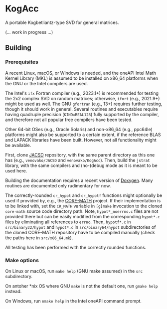 # KogAcc
A portable Kogbetliantz-type SVD for general matrices.

(... work in progress ...)

## Building

### Prerequisites

A recent Linux, macOS, or Windows is needed, and the oneAPI Intel Math Kernel Library (MKL) is assumed to be installed on x86_64 platforms when the GNU or the Intel compilers are used.

The Intel's ``ifx`` Fortran compiler (e.g., 2023.1+) is recommended for testing the 2x2 complex SVD on random matrices; otherwise, ``ifort`` (e.g., 2021.9+) might be used as well.
The GNU ``gfortran`` (e.g., 13+) requires further testing, though it should work in general.
Several routines and executables require having quadruple precision (``KIND=REAL128``) fully supported by the compiler, and therefore not all popular free compilers have been tested.

Other 64-bit OSes (e.g., Oracle Solaris) and non-x86_64 (e.g., ppc64le) platforms might also be supported to a certain extent, if the reference BLAS and LAPACK libraries have been built.
However, not all functionality might be available.

First, clone [JACSD](https://github.com/venovako/JACSD) repository, with the same parent directory as this one has (e.g., ``venovako/JACSD`` and ``venovako/KogAcc``).
Then, build the ``jstrat`` library, with the same compilers and (no-)debug mode as it is meant to be used here.

Building the documentation requires a recent version of [Doxygen](https://doxygen.nl).
Many routines are documented only rudimentary for now.

The correctly-rounded ``cr_hypot`` and ``cr_hypotf`` functions might optionally be used if provided by, e.g., the [CORE-MATH](https://core-math.gitlabpages.inria.fr) project.
If their implementation is to be linked with, set the ``CR_MATH`` variable in ``[g]make`` invocation to the cloned ``core-math`` source code directory path.
Note, ``hypot*_noerrno.c`` files are not provided there but can be easily modified from the corresponding ``hypot*.c`` files by eliminating all references to ``errno``.
Then, ``hypotf*.c`` in ``src/binary32/hypot`` and ``hypot*.c`` in ``src/binary64/hypot`` subdirectories of the cloned CORE-MATH repository have to be compiled manually (check the paths here in ``src/x86_64.mk``).

All testing has been performed with the correctly rounded functions.

### Make options

On Linux or macOS, run ``make help`` (GNU make assumed) in the ``src`` subdirectory.

On antoher \*nix OS where GNU `make` is not the default one, run ``gmake help`` instead.

On Windows, run ``nmake help`` in the Intel oneAPI command prompt.
